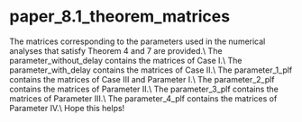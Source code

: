 # paper_8.1_theorem_matrices

The matrices corresponding to the parameters used in the numerical analyses that satisfy Theorem 4 and 7 are provided.\\
The parameter_without_delay contains the matrices of Case Ⅰ.\\
The parameter_with_delay contains the matrices of Case Ⅱ.\\
The parameter_1_plf contains the matrices of Case Ⅲ and Parameter Ⅰ.\\
The parameter_2_plf contains the matrices of Parameter Ⅱ.\\
The parameter_3_plf contains the matrices of Parameter Ⅲ.\\
The parameter_4_plf contains the matrices of Parameter Ⅳ.\\
Hope this helps!
